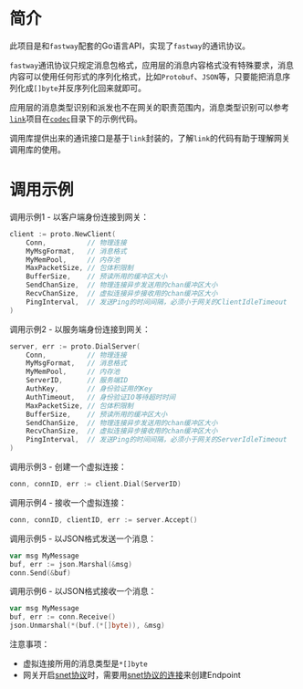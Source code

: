 简介
====

此项目是和`fastway`配套的Go语言API，实现了`fastway`的通讯协议。

`fastway`通讯协议只规定消息包格式，应用层的消息内容格式没有特殊要求，消息内容可以使用任何形式的序列化格式，比如`Protobuf`、`JSON`等，只要能把消息序列化成`[]byte`并反序列化回来就即可。

应用层的消息类型识别和派发也不在网关的职责范围内，消息类型识别可以参考[`link`](https://github.com/funny/link)项目在[`codec`](https://github.com/funny/link/tree/master/codec)目录下的示例代码。

调用库提供出来的通讯接口是基于`link`封装的，了解`link`的代码有助于理解网关调用库的使用。

调用示例
=======

调用示例1 - 以客户端身份连接到网关：

```go
client := proto.NewClient(
	Conn,          // 物理连接
	MyMsgFormat,   // 消息格式
	MyMemPool,     // 内存池
	MaxPacketSize, // 包体积限制
	BufferSize,    // 预读所用的缓冲区大小
	SendChanSize,  // 物理连接异步发送用的chan缓冲区大小
	RecvChanSize,  // 虚拟连接异步接收用的chan缓冲区大小
	PingInterval,  // 发送Ping的时间间隔，必须小于网关的ClientIdleTimeout
)
```

调用示例2 - 以服务端身份连接到网关：

```go
server, err := proto.DialServer(
	Conn,          // 物理连接
	MyMsgFormat,   // 消息格式
	MyMemPool,     // 内存池
	ServerID,      // 服务端ID
	AuthKey,       // 身份验证用的Key
	AuthTimeout,   // 身份验证IO等待超时时间
	MaxPacketSize, // 包体积限制
	BufferSize,    // 预读所用的缓冲区大小
	SendChanSize,  // 物理连接异步发送用的chan缓冲区大小
	RecvChanSize,  // 虚拟连接异步接收用的chan缓冲区大小
	PingInterval,  // 发送Ping的时间间隔，必须小于网关的ServerIdleTimeout
)
```

调用示例3 - 创建一个虚拟连接：

```go
conn, connID, err := client.Dial(ServerID)
```

调用示例4 - 接收一个虚拟连接：

```go
conn, connID, clientID, err := server.Accept()
```

调用示例5 - 以JSON格式发送一个消息：

```go
var msg MyMessage
buf, err := json.Marshal(&msg)
conn.Send(&buf)
```

调用示例6 - 以JSON格式接收一个消息：

```go
var msg MyMessage
buf, err := conn.Receive()
json.Unmarshal(*(buf.(*[]byte)), &msg)
```

注意事项：

+ 虚拟连接所用的消息类型是`*[]byte`
+ 网关开启[snet协议](https://github.com/funny/snet)时，需要用[snet协议的连接](https://github.com/funny/snet/golang)来创建Endpoint
